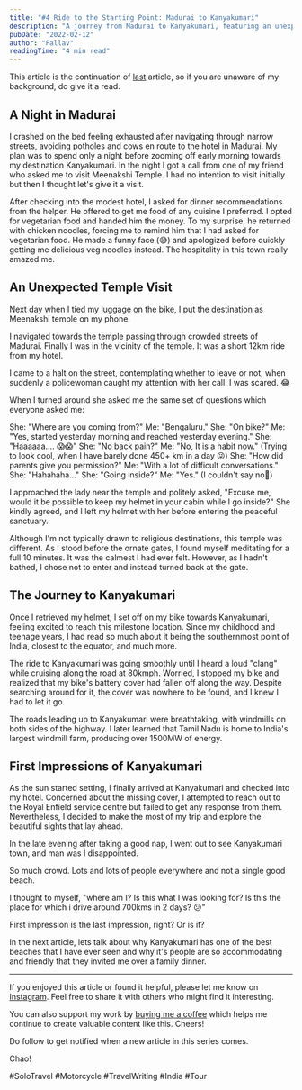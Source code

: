 ```yaml
---
title: "#4 Ride to the Starting Point: Madurai to Kanyakumari"
description: "A journey from Madurai to Kanyakumari, featuring an unexpected visit to Meenakshi Temple, memorable encounters, and the anticipation of reaching India's southernmost point."
pubDate: "2022-02-12"
author: "Pallav"
readingTime: "4 min read"
---
```


This article is the continuation of [last](/blog/day-1-beginning-the-journey) article, so if you are unaware of my background, do give it a read.

## A Night in Madurai

I crashed on the bed feeling exhausted after navigating through narrow streets, avoiding potholes and cows en route to the hotel in Madurai. My plan was to spend only a night before zooming off early morning towards my destination Kanyakumari. In the night I got a call from one of my friend who asked me to visit Meenakshi Temple. I had no intention to visit initially but then I thought let's give it a visit.

After checking into the modest hotel, I asked for dinner recommendations from the helper. He offered to get me food of any cuisine I preferred. I opted for vegetarian food and handed him the money. To my surprise, he returned with chicken noodles, forcing me to remind him that I had asked for vegetarian food. He made a funny face (😅) and apologized before quickly getting me delicious veg noodles instead. The hospitality in this town really amazed me.

## An Unexpected Temple Visit

Next day when I tied my luggage on the bike, I put the destination as Meenakshi temple on my phone.

I navigated towards the temple passing through crowded streets of Madurai. Finally I was in the vicinity of the temple. It was a short 12km ride from my hotel.

I came to a halt on the street, contemplating whether to leave or not, when suddenly a policewoman caught my attention with her call. I was scared. 😂

When I turned around she asked me the same set of questions which everyone asked me:

She: "Where are you coming from?"
Me: "Bengaluru."
She: "On bike?"
Me: "Yes, started yesterday morning and reached yesterday evening."
She: "Haaaaaa…. 😱😱"
She: "No back pain?"
Me: "No, It is a habit now." (Trying to look cool, when I have barely done 450+ km in a day 😜)
She: "How did parents give you permission?"
Me: "With a lot of difficult conversations."
She: "Hahahaha…"
She: "Going inside?"
Me: "Yes." (I couldn't say no🙈)

I approached the lady near the temple and politely asked, "Excuse me, would it be possible to keep my helmet in your cabin while I go inside?" She kindly agreed, and I left my helmet with her before entering the peaceful sanctuary.

Although I'm not typically drawn to religious destinations, this temple was different. As I stood before the ornate gates, I found myself meditating for a full 10 minutes. It was the calmest I had ever felt. However, as I hadn't bathed, I chose not to enter and instead turned back at the gate.

## The Journey to Kanyakumari

Once I retrieved my helmet, I set off on my bike towards Kanyakumari, feeling excited to reach this milestone location. Since my childhood and teenage years, I had read so much about it being the southernmost point of India, closest to the equator, and much more.

The ride to Kanyakumari was going smoothly until I heard a loud "clang" while cruising along the road at 80kmph. Worried, I stopped my bike and realized that my bike's battery cover had fallen off along the way. Despite searching around for it, the cover was nowhere to be found, and I knew I had to let it go.

The roads leading up to Kanyakumari were breathtaking, with windmills on both sides of the highway. I later learned that Tamil Nadu is home to India's largest windmill farm, producing over 1500MW of energy.

## First Impressions of Kanyakumari

As the sun started setting, I finally arrived at Kanyakumari and checked into my hotel. Concerned about the missing cover, I attempted to reach out to the Royal Enfield service centre but failed to get any response from them. Nevertheless, I decided to make the most of my trip and explore the beautiful sights that lay ahead.

In the late evening after taking a good nap, I went out to see Kanyakumari town, and man was I disappointed.

So much crowd. Lots and lots of people everywhere and not a single good beach.

I thought to myself, "where am I? Is this what I was looking for? Is this the place for which i drive around 700kms in 2 days? 😕"

First impression is the last impression, right? Or is it?

In the next article, lets talk about why Kanyakumari has one of the best beaches that I have ever seen and why it's people are so accommodating and friendly that they invited me over a family dinner.

---

If you enjoyed this article or found it helpful, please let me know on [Instagram](https://www.instagram.com/pallav_jha26/). Feel free to share it with others who might find it interesting.

You can also support my work by [buying me a coffee](https://buymeacoffee.com/pallavjha) which helps me continue to create valuable content like this. Cheers!

Do follow to get notified when a new article in this series comes.

Chao!

#SoloTravel #Motorcycle #TravelWriting #India #Tour